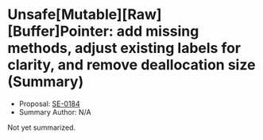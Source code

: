 # Unsafe[Mutable][Raw][Buffer]Pointer: add missing methods, adjust existing labels for clarity, and remove deallocation size (Summary)

* Proposal: [SE-0184](https://github.com/apple/swift-evolution/blob/main/proposals/0184-unsafe-pointers-add-missing.md)
* Summary Author: N/A

Not yet summarized.
